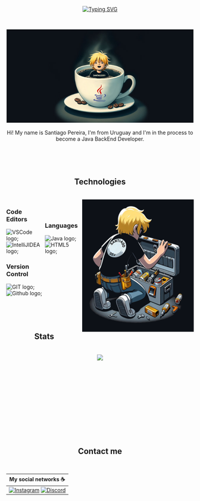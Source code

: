 <div id="header" align="center">

[![Typing SVG](https://readme-typing-svg.herokuapp.com?color=ab7a5a&size=35&center=true&vCenter=true&width=1000&lines=Welcome+to+Santiago's+README.md;I'm+a+Java+BackEnd+Student)](https://git.io/typing-svg)

<br>

![Santiago Devotech Github's banner](assets/santidevotechgbBanner4.jpg)

<p align="center">
  Hi! My name is Santiago Pereira, I'm from Uruguay and I'm in the process to become a Java BackEnd Developer.
</p>  

</div>

<br><br><br>

<div align="center">
  <h2>Technologies</h2>
  <br>
</div>

<div>
  <img src="https://github.com/SantiagoPereiraViroga/SantiagoPereiraViroga/blob/main/assets/santidevotechgbsmallsideimage.png?raw=true" min-width="400px" max-width="400px" width="300px" align="right" alt="Computador iuriCode">
</div>

<div style="display: inline-block; width: 100px;">
  
  ### Code Editors
  <img src="https://github.com/SantiagoPereiraViroga/SantiagoPereiraViroga/assets/168778876/1c774ab0-6af3-4c90-be79-ffa5cffe860d" alt="VSCode logo;" />
  <img src="https://github.com/SantiagoPereiraViroga/SantiagoPereiraViroga/assets/168778876/e3bdda93-b6b5-46d9-b825-45eec695c135" alt="IntelliJIDEA logo;" />
</div>  

<div style="display: inline-block; width: 100px;">
  
  ### Languages
  <img src="https://github.com/SantiagoPereiraViroga/SantiagoPereiraViroga/assets/168778876/f79a1b31-ff3c-44a8-a629-5cf6a536891c" alt="Java logo;" />
  <img src="https://github.com/SantiagoPereiraViroga/SantiagoPereiraViroga/assets/168778876/24cd1e91-6568-40ad-bbaf-3eba0c574d06" alt="HTML5 logo;" />
</div>

<div style="display: inline-block; width: 100px;">
  
  ### Version Control
  <img src="https://github.com/SantiagoPereiraViroga/SantiagoPereiraViroga/assets/168778876/ce8dd1d8-a5e2-4612-85fe-1cdc67666570" alt="GIT logo;" />
  <img src="https://github.com/SantiagoPereiraViroga/SantiagoPereiraViroga/assets/168778876/76bce4d8-43ab-4218-a676-00d4a3527e13" alt="Github logo;" />
</div>

<br><br><br>

<div>
  <h2 align="center">Stats</h2>
  <br>
  <div align="center" style="margin-bottom:150px">
    <img width=45% align="center" src="https://github-readme-stats.vercel.app/api?username=santiagopereiraviroga&theme=radical&show_icons=true"/>
  </div>
</div>

<br><br><br>

<div>
  <h2 align="center">Contact me</h2>
</div>

<br>

<div align="center">
  
  | My social networks :coffee: |
  |---------------------------- |
  | [![Instagram](https://img.shields.io/badge/Instagram-%23E4405F.svg?style=for-the-badge&logo=Instagram&logoColor=white)](https://www.instagram.com/santiago_dev_o.tech/) [![Discord](https://img.shields.io/badge/Discord-%235865F2.svg?style=for-the-badge&logo=discord&logoColor=white)](discordapp.com/users/1217510749870493708) |
  
</div>

